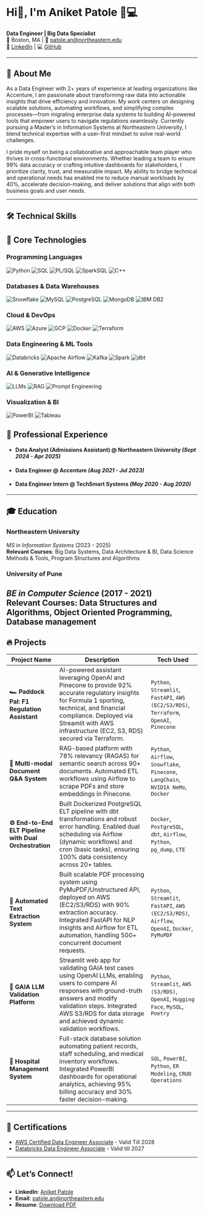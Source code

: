 # Hi👋, I'm Aniket Patole 👨💻
**Data Engineer | Big Data Specialist**  
📍 Boston, MA | 📧 [patole.an@northeastern.edu](mailto:patole.an@northeastern.edu)  
🔗 [LinkedIn](https://www.linkedin.com/in/aniketpatole/) | 💻 [GitHub](https://github.com/aniketpatole)  

---

## 🚀 **About Me**  
As a Data Engineer with 2+ years of experience at leading organizations like Accenture, I am passionate about transforming raw data into actionable insights that drive efficiency and innovation. My work centers on designing scalable solutions, automating workflows, and simplifying complex processes—from migrating enterprise data systems to building AI-powered tools that empower users to navigate regulations seamlessly. Currently pursuing a Master’s in Information Systems at Northeastern University, I blend technical expertise with a user-first mindset to solve real-world challenges.

I pride myself on being a collaborative and approachable team player who thrives in cross-functional environments. Whether leading a team to ensure 99% data accuracy or crafting intuitive dashboards for stakeholders, I prioritize clarity, trust, and measurable impact. My ability to bridge technical and operational needs has enabled me to reduce manual workloads by 40%, accelerate decision-making, and deliver solutions that align with both business goals and user needs.

---

## 🛠 **Technical Skills**  
## 🔧 Core Technologies

### **Programming Languages**  
![Python](https://img.shields.io/badge/Python-3776AB?style=for-the-badge&logo=python&logoColor=white)
![SQL](https://img.shields.io/badge/SQL-4479A1?style=for-the-badge&logo=amazon-dynamodb&logoColor=white)
![PL/SQL](https://img.shields.io/badge/PL%2FSQL-F80000?style=for-the-badge&logo=oracle&logoColor=white)
![SparkSQL](https://img.shields.io/badge/SparkSQL-E25A1C?style=for-the-badge&logo=apache-spark&logoColor=white)
![C++](https://img.shields.io/badge/C++-00599C?style=for-the-badge&logo=c%2B%2B&logoColor=white)

### **Databases & Data Warehouses**  
![Snowflake](https://img.shields.io/badge/Snowflake-29B5E8?style=for-the-badge&logo=snowflake&logoColor=white)
![MySQL](https://img.shields.io/badge/MySQL-4479A1?style=for-the-badge&logo=mysql&logoColor=white)
![PostgreSQL](https://img.shields.io/badge/PostgreSQL-4169E1?style=for-the-badge&logo=postgresql&logoColor=white)
![MongoDB](https://img.shields.io/badge/MongoDB-47A248?style=for-the-badge&logo=mongodb&logoColor=white)
![IBM DB2](https://img.shields.io/badge/IBM_DB2-052FAD?style=for-the-badge&logo=ibm&logoColor=white)

### **Cloud & DevOps**  
![AWS](https://img.shields.io/badge/AWS-232F3E?style=for-the-badge&logo=amazon-aws&logoColor=white)
![Azure](https://img.shields.io/badge/Azure-0078D4?style=for-the-badge&logo=microsoft-azure&logoColor=white)
![GCP](https://img.shields.io/badge/GCP-4285F4?style=for-the-badge&logo=google-cloud&logoColor=white)
![Docker](https://img.shields.io/badge/Docker-2496ED?style=for-the-badge&logo=docker&logoColor=white)
![Terraform](https://img.shields.io/badge/Terraform-7B42BC?style=for-the-badge&logo=terraform&logoColor=white)

### **Data Engineering & ML Tools**  
![Databricks](https://img.shields.io/badge/Databricks-F35A29?style=for-the-badge&logo=databricks&logoColor=white)
![Apache Airflow](https://img.shields.io/badge/Airflow-017CEE?style=for-the-badge&logo=apache-airflow&logoColor=white)
![Kafka](https://img.shields.io/badge/Kafka-231F20?style=for-the-badge&logo=apache-kafka&logoColor=white)
![Spark](https://img.shields.io/badge/Spark-E25A1C?style=for-the-badge&logo=apache-spark&logoColor=white)
![dbt](https://img.shields.io/badge/dbt-FF694B?style=for-the-badge&logo=dbt&logoColor=white)

### **AI & Generative Intelligence**  
![LLMs](https://img.shields.io/badge/LLMs-%F0%9F%A7%91%E2%80%8D%F0%9F%A4%96-9cf?style=for-the-badge&logo=openai&logoColor=black)
![RAG](https://img.shields.io/badge/RAG-Contextual%20AI-007EC6?style=for-the-badge&logo=openai&logoColor=white)
![Prompt Engineering](https://img.shields.io/badge/Prompt_Engineering-Instruct-00BFFF?style=for-the-badge&logo=openai&logoColor=white)

### **Visualization & BI**  
![PowerBI](https://img.shields.io/badge/PowerBI-F2C811?style=for-the-badge&logo=powerbi&logoColor=black)
![Tableau](https://img.shields.io/badge/Tableau-E97627?style=for-the-badge&logo=tableau&logoColor=white)


## 💼 **Professional Experience**  
- #### **Data Analyst (Admissions Assistant)** @ Northeastern University *(Sept 2024 - Apr 2025)*  
- #### **Data Engineer** @ Accenture *(Aug 2021 - Jul 2023)*
- #### **Data Engineer Intern** @ TechSmart Systems *(May 2020 - Aug 2020)*  

---

## 🎓 **Education**  
### **Northeastern University**  
*MS in Information Systems* (2023 - 2025)  
**Relevant Courses**: Big Data Systems, Data Architecture & BI, Data Science Methods & Tools, Program Structures and Algorithms


### **University of Pune**  
*BE in Computer Science* (2017 - 2021)  
**Relevant Courses**: Data Structures and Algorithms, Object Oriented Programming, Database management  
---

## 🔥 **Projects**  

| Project Name | Description | Tech Used |
|--------------|-------------|-----------|
| **🏎️ Paddock Pal: F1 Regulation Assistant** | AI-powered assistant leveraging OpenAI and Pinecone to provide 92% accurate regulatory insights for Formula 1 sporting, technical, and financial compliance. Deployed via Streamlit with AWS infrastructure (EC2, S3, RDS) secured via Terraform. | `Python`, `Streamlit`, `FastAPI`, `AWS (EC2/S3/RDS)`, `Terraform`, `OpenAI`, `Pinecone` |
| **📄 Multi-modal Document Q&A System** | RAG-based platform with 78% relevancy (RAGAS) for semantic search across 90+ documents. Automated ETL workflows using Airflow to scrape PDFs and store embeddings in Pinecone. | `Python`, `Airflow`, `Snowflake`, `Pinecone`, `LangChain`, `NVIDIA NeMo`, `Docker` |
| **⚙️ End-to-End ELT Pipeline with Dual Orchestration** | Built Dockerized PostgreSQL ELT pipeline with dbt transformations and robust error handling. Enabled dual scheduling via Airflow (dynamic workflows) and cron (basic tasks), ensuring 100% data consistency across 20+ tables. | `Docker`, `PostgreSQL`, `dbt`, `Airflow`, `Python`, `pg_dump`, `CTE` |
| **📑 Automated Text Extraction System** | Built scalable PDF processing system using PyMuPDF/Unstructured API, deployed on AWS (EC2/S3/RDS) with 90% extraction accuracy. Integrated FastAPI for NLP insights and Airflow for ETL automation, handling 500+ concurrent document requests. | `Python`, `Streamlit`, `FastAPI`, `AWS (EC2/S3/RDS)`, `Airflow`, `OpenAI`, `Docker`, `PyMuPDF` |
| **🧪 GAIA LLM Validation Platform** | Streamlit web app for validating GAIA test cases using OpenAI LLMs, enabling users to compare AI responses with ground-truth answers and modify validation steps. Integrated AWS S3/RDS for data storage and achieved dynamic validation workflows. | `Python`, `Streamlit`, `AWS (S3/RDS)`, `OpenAI`, `Hugging Face`, `MySQL`, `Poetry` |
| **🏥 Hospital Management System** | Full-stack database solution automating patient records, staff scheduling, and medical inventory workflows. Integrated PowerBI dashboards for operational analytics, achieving 95% billing accuracy and 30% faster decision-making. | `SQL`, `PowerBI`, `Python`, `ER Modeling`, `CRUD Operations` |
---

## 📜 **Certifications**  
- [AWS Certified Data Engineer Associate](https://www.credly.com/badges/7579a8be-a6b2-4117-aa1f-5665230e0ba5/public_url) - Valid Till 2028
- [Databricks Data Engineer Associate](https://credentials.databricks.com/1caee895-c0cc-4a06-9adc-135bc34c3f85#acc.1xiaFqdR)  - Valid till 2027

---

## 📫 **Let’s Connect!**  
- **LinkedIn**: [Aniket Patole](https://www.linkedin.com/in/aniketpatole/)  
- **Email**: [patole.an@northeastern.edu](mailto:patole.an@northeastern.edu)  
- **Resume**: [Download PDF](#)  
